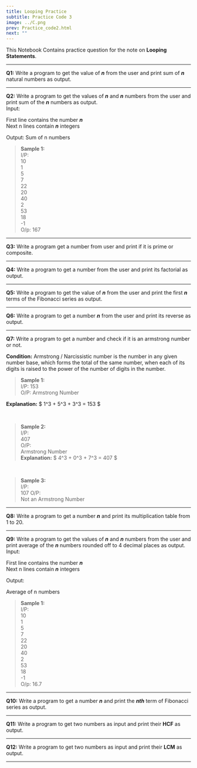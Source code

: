 ```yaml
---
title: Looping Practice
subtitle: Practice Code 3
image: ../C.png
prev: Practice_code2.html
next: ""
---
```


This Notebook Contains practice question for the note on **Looping Statements**.

---

**Q1:** Write a program to get the value of **_n_** from the user and print sum of **_n_** natural numbers as output.

---

**Q2:** Write a program to get the values of **_n_** and **_n_** numbers from the user and print sum of the **_n_** numbers as output.  
Input:

First line contains the number **_n_**  
Next n lines contain **_n_** integers

Output:
Sum of n numbers

> **Sample 1:**  
> I/P:  
> 10 <br>
> 1 <br>
> 5 <br>
> 7  
> 22  
> 20  
> 40  
> 2 <br>
> 53  
> 18  
> -1<br>
> O/p: 167

---

**Q3:** Write a program get a number from user and print if it is prime or composite.

---

**Q4:** Write a program to get a number from the user and print its factorial as output.

---

**Q5:** Write a program to get the value of **_n_** from the user and print the first **_n_** terms of the Fibonacci series as output.

---

**Q6:** Write a program to get a number **_n_** from the user and print its reverse as output.

---

**Q7:** Write a program to get a number and check if it is an armstrong number or not.

**Condition:** Armstrong / Narcissistic number is the number in any given number base, which forms the total of the same number, when each of its digits is raised to the power of the number of digits in the number.

> **Sample 1:**  
> I/P:
> 153  
> O/P:
> Armstrong Number

**Explanation:** $ 1^3 + 5^3 + 3^3 = 153 $

<br>

> **Sample 2:**  
> I/P:  
> 407  
> O/P:  
> Armstrong Number  
> **Explanation:** $ 4^3 + 0^3 + 7^3 = 407 $

<br>

> **Sample 3:**  
> I/P:  
> 107
> O/P:  
> Not an Armstrong Number

---

**Q8:** Write a program to get a number **_n_** and print its multiplication table from 1 to 20.

---

**Q9:** Write a program to get the values of **_n_** and **_n_** numbers from the user and print average of the **_n_** numbers rounded off to 4 decimal places as output.  
Input:

First line contains the number **_n_**  
Next n lines contain **_n_** integers

Output:

Average of n numbers

> **Sample 1:**  
> I/P:  
> 10 <br>
> 1 <br>
> 5 <br>
> 7  
> 22  
> 20  
> 40  
> 2 <br>
> 53  
> 18  
> -1<br>
> O/p: 16.7

---

**Q10:** Write a program to get a number **_n_** and print the **_nth_** term of Fibonacci series as output.

---

**Q11:** Write a program to get two numbers as input and print their **HCF** as output.

---

**Q12:** Write a program to get two numbers as input and print their **LCM** as output.

---
